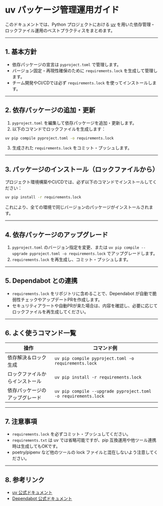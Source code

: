 # uv パッケージ管理運用ガイド

このドキュメントでは、Python プロジェクトにおける [uv](https://github.com/astral-sh/uv) を用いた依存管理・ロックファイル運用のベストプラクティスをまとめます。

---

## 1. 基本方針
- 依存パッケージの宣言は `pyproject.toml` で管理します。
- バージョン固定・再現性確保のために `requirements.lock` を生成して管理します。
- チーム開発やCI/CDでは必ず `requirements.lock` を使ってインストールします。

---

## 2. 依存パッケージの追加・更新

1. `pyproject.toml` を編集して依存パッケージを追加・更新します。
2. 以下のコマンドでロックファイルを生成します：

```bash
uv pip compile pyproject.toml -o requirements.lock
```

3. 生成された `requirements.lock` をコミット・プッシュします。

---

## 3. パッケージのインストール（ロックファイルから）

プロジェクト環境構築やCI/CDでは、必ず以下のコマンドでインストールしてください：

```bash
uv pip install -r requirements.lock
```

これにより、全ての環境で同じバージョンのパッケージがインストールされます。

---

## 4. 依存パッケージのアップグレード

1. `pyproject.toml` のバージョン指定を変更、または `uv pip compile --upgrade pyproject.toml -o requirements.lock` でアップグレードします。
2. `requirements.lock` を再生成し、コミット・プッシュします。

---

## 5. Dependabot との連携

- `requirements.lock` をリポジトリに含めることで、Dependabot が自動で脆弱性チェックやアップデートPRを作成します。
- セキュリティアラートや自動PRが来た場合は、内容を確認し、必要に応じてロックファイルを再生成してください。

---

## 6. よく使うコマンド一覧

| 操作                        | コマンド例                                                |
|----------------------------|----------------------------------------------------------|
| 依存解決＆ロック生成       | `uv pip compile pyproject.toml -o requirements.lock`      |
| ロックファイルからインストール | `uv pip install -r requirements.lock`                     |
| 依存パッケージのアップグレード | `uv pip compile --upgrade pyproject.toml -o requirements.lock` |

---

## 7. 注意事項
- `requirements.lock` を必ずコミット・プッシュしてください。
- `requirements.txt` は uv では省略可能ですが、pip 互換運用や他ツール連携時は生成してもOKです。
- poetry/pipenv など他のツールの lock ファイルと混在しないよう注意してください。

---

## 8. 参考リンク
- [uv 公式ドキュメント](https://github.com/astral-sh/uv)
- [Dependabot 公式ドキュメント](https://docs.github.com/ja/code-security/dependabot)
